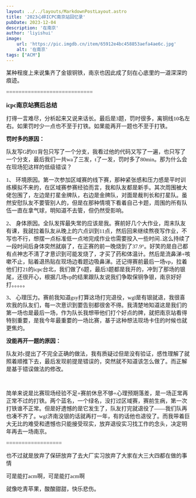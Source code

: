 ```yaml
---
layout: ../../layouts/MarkdownPostLayout.astro
title: '2023心碎ICPC南京站回忆录'
pubDate: 2023-12-04
description: '在南京'
author: 'liyishui'
image:
    url: 'https://pic.imgdb.cn/item/65912e4bc458853aefa4ae6c.jpg'
    alt: '在南京'
tags: ["ACM"]
---
```


<p><span style="font-family: 黑体, 'Heiti SC'; font-size: 15px;">某种程度上来说集齐了金银铜铁，南京也因此成了刻在心底里的一道深深的痕迹。</span></p>
<p><span style="font-family: 黑体, 'Heiti SC'; font-size: 15px;">============================</span></p>
<p><span style="font-size: 16px;"><strong><span style="font-family: 黑体, 'Heiti SC';">icpc南京站赛后总结</span></strong></span></p>
<p><span style="font-size: 15px;"><span style="font-family: 黑体, 'Heiti SC';">打得一言难尽，分析起来又说来话长。</span><span style="font-family: 黑体, 'Heiti SC';">最后是3题，罚时很多，离铜线10名左右。如果罚时少一点也不至于打铁。如果能再开一题也不至于打铁。</span></span></p>
<p><span style="font-size: 15px;"><strong><span style="font-family: 黑体, 'Heiti SC';">罚时多的原因：</span></strong></span></p>
<p><span style="font-family: 黑体, 'Heiti SC'; font-size: 15px;">队友写G的01背包只写了一个分支，我看过他的代码又写了一遍，也只写了一个分支，最后我们一共wa了三发，t了一发，罚时多了80min。那为什么会在现场犯这样的低级错误？</span></p>
<p class="15"><span style="font-family: 黑体, 'Heiti SC'; font-size: 15px;">1、&nbsp;环境原因。第一次参加区域赛的线下赛，那种紧张感和压力感是平时训练模拟不来的，在区域赛参赛经验而言，我和队友都是新手。其次周围被大佬包围了，左边是打星金牌队，右边是金牌队，对面是裁判长和打星队。虽然安慰队友不要管别人的，但是在那种情境下看着自己卡题，周围的所有队伍一直在拿气球，明知道不去管，但仍然受影响。</span></p>
<p class="15"><span style="font-family: 黑体, 'Heiti SC'; font-size: 15px;">2、&nbsp;身体原因。全队发挥最失常的应该是我。赛前好几个大作业，周末队友有课，我就拉着队友从晚上的六点训到11点，然后回来继续熬夜写作业，不写也不行，想摆一点标准低一点地完成作业也需要投入一些时间..这么持续了一段时间后身体突然就崩了，在正赛的前一晚烧到了37.9&deg;。好笑的是自己都有点神志不清了才意识到可能发烧了，才买了药和体温计。然后是流鼻涕+咳嗽不止，贴着退热贴在现场边看题边吸鼻涕。还记得赛前最后一场vp，拉着他们打21的icpc台北，我们做了6题，最后3题都是我开的，冲到了那场的银尾，还很开心，根据几场vp的结果跟队友说我们争取保铜争银，南京好好打。。。。。</span></p>
<p class="15"><span style="font-family: 黑体, 'Heiti SC'; font-size: 15px;">3、&nbsp;心理压力。赛前我知道gsy打算这场打完退役，wgl是有银就退，我很喜欢我的队友们，每一次意识到要告别都很舍不得。我清楚地知道这是我们的第一场也是最后一场，作为队长我想带他们打个好点的牌，就把南京站看得特别重要，是我今年最重要的一场比赛，基于这种想法现场卡住的时候也就更焦灼。</span></p>
<p><span style="font-family: 黑体, 'Heiti SC'; font-size: 15px;"><strong>没能再开一题的原因：</strong></span></p>
<p><span style="font-family: 黑体, 'Heiti SC'; font-size: 15px;">队友对c提出了不完全正确的做法，我有质疑过但是没有验证，感性理解了就照着顺推下去，最后发现前提是错误的，突然就不知道该怎么做了。而正解是基于错误做法的修改。</span></p>
<p><span style="font-family: 黑体, 'Heiti SC'; font-size: 15px;">&nbsp;</span></p>
<p><span style="font-size: 15px;"><span style="font-family: 黑体, 'Heiti SC';">简单来说是比赛现场经验不足+赛前休息不够+心理预期落差，是一场正常再正常不过的打铁。两个蓝名，一个绿名，没打过区域赛，赛前生病，第一次打铁谁不正常。但是好遗憾的是它发生了，队友打完就退役了&mdash;&mdash;我们队再也凑不齐了。wgl济南没银的话就再打一年，有的话他也退役了。</span><span style="font-family: 黑体, 'Heiti SC';">而我带着巨大无比的难受和遗憾也只能接受现实，放弃退役实习找工作的念头，决定明年再去一场南京。</span></span></p>
<p><span style="font-family: 黑体, 'Heiti SC'; font-size: 15px;">==================</span></p>
<p><span style="font-family: 黑体, 'Heiti SC'; font-size: 15px;">也不过就是放弃了保研放弃了去大厂实习放弃了大家在大三大四都在做的事情</span></p>
<p><span style="font-family: 黑体, 'Heiti SC'; font-size: 15px;">可是能打acm啊，可是能打acm啊</span></p>
<p><span style="font-family: 黑体, 'Heiti SC'; font-size: 15px;">就像吃青苹果，酸酸甜甜，快乐悲伤。</span></p>
<p><span style="font-size: 15px;">&nbsp;</span></p>
<p><span style="font-size: 15px;">&nbsp;</span></p>
<p><span style="font-size: 15px;">&nbsp;&nbsp;</span></p>